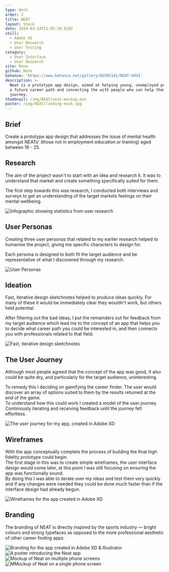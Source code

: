 ```yaml
---
type: Work
order: 2
title: NEAT
layout: Stack
date: 2019-03-14T21:03:10.810Z
skill:
  - Adobe XD
  - User Research
  - User Testing
category:
  - User Interface
  - User Research
site: None
github: None
behance: 'https://www.behance.net/gallery/82505141/NEAT-UXUI'
description: >-
  Neat is a prototype app design, aimed at helping young, unemployed people find
  a future career path and connecting the with people who can help them on their
  journey.
thumbnail: /img/NEAT/neat-mockup.mov
poster: /img/NEAT/landing-mock.jpg
---
```




<div class="text span-width">
      <h2>Brief</h2>
      <p>
        Create a prototype app design that addresses the issue of mental health amongst NEATs' (those not in employment education or training) aged between 18 - 25.
      </p>
</div>

<div class="text">
    <h2>Research</h2>
    <p>
        The aim of the project wasn't to start with an idea and research it. It was to understand that market and create something specifically suited for them.
      </p>
    <p> 
        The first step towards this was research, I conducted both interviews and surveys to get an understanding of the target markets feelings on their mental wellbeing. 
    </p>
</div>


![Infographic showing statistics from user research](/img/NEAT/neat-research-stats.jpg "Infographic showing statistics from user research")
<div class="text">
    <h2>User Personas</h2>
    <p>
      Creating three user personas that related to my earlier 
      research helped to humanise the project, giving me specific characters to design for.
    </p>
    <p>
      Each persona is designed to both fit the target audience and be representative of what I discovered through my research.
    </p>
</div>

![User Personas](/img/NEAT/neat-user-personas.jpg "User Personas")
<div class="text">
    <h2>Ideation</h2>
    <p>
      Fast, iterative design sketchnotes helped to produce ideas quickly. For many of these it would be immediately clear they wouldn't work, but others held potential.
    </p>
    <p>
      After filtering out the bad ideas, I put the remainders out for feedback from my target audience which lead me to the concept of an app that helps you to decide what career path you could be interested in, and then connects you with professionals related to that field.
    </p>
</div>

![Fast, iterative design sketchnotes](/img/NEAT/neat-sketchnotes.jpg "Fast, iterative design sketchnotes")

<div class="text">
    <h2>The User Journey</h2>
    <p>
      Although most people agreed that the concept of the app was good, It also could be quite dry, and particularly for the target audience, uninteresting.
    </p>
    <p>
      To remedy this I deciding on gamifying the career finder. The user would discover an array of options suited to them by the results returned at the end of the game. 
      <br>
      To understand how this could work I created a model of the user journey. Continiously iterating and receiving feedback until the journey felt effortless.
    </p>
</div>


![The user journey for my app, created in Adobe XD](/img/NEAT/neat-user-journey.jpg "The user journey for my app, created in Adobe XD")

<div class="text">
    <h2>Wireframes</h2>
    <p>
      With the app conceptually complete the process of building the final high fidelity prototype could begin. 
      <br>
      The first stage in this was to create simple wireframes, the user interface design would come later, at this point I was still focusing on ensuring the app was functionally sound. 
      <br> 
      By doing this I was able to iterate over my ideas and test them very quickly and if any changes were needed they could be done much faster than if the interface design had already begun.
    </p>
</div>

![Wireframes for the app created in Adobe XD](/img/NEAT/neat-wireframes.jpg "Wireframes for the app created in Adobe XD")

<div class="text">
    <h2>Branding</h2>
    <!-- <p>
      The main goal of NEAT is to help it's target audience get started along a career path that suits them perfectly. Somewhat like a career finding platform, but I felt from the beginning that the branding shouldn't take a similar aesthetic to competing apps. 
    </p>
    <p>
      Instead I wanted the branding to focus on motivation & aspiration. The colours, fonts and icons are directly inspired by sports marketing
    </p> -->
    <p>
      The branding of NEAT is directly inspired by the sports industry — bright colours and strong typefaces as opposed to the more professional aesthetic of other career finding apps.
    </p>
</div>

![Branding for the app created in Adobe XD & Illustrator](/img/NEAT/neat-branding.jpg "Branding for the app created in Adobe XD")
![A poster introducing the Neat app](/img/NEAT/neat-poster.jpg "A poster introducing the Neat app")
![Mockup of Neat on multiple phone screens](/img/NEAT/neat-phones-2.jpg "Mockup of Neat on multiple phone screens")
![MMockup of Neat on a single phone screen](/img/NEAT/NEAT-blackiphonemock.jpg "Mockup of Neat on a single phone screen")

